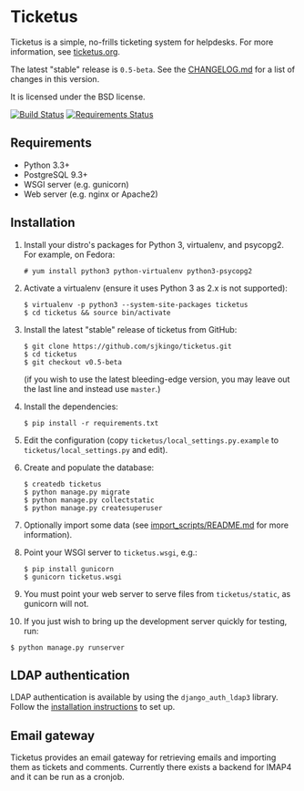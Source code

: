 Ticketus
========

Ticketus is a simple, no-frills ticketing system for helpdesks. For more information, see [ticketus.org](http://ticketus.org/).

The latest "stable" release is `0.5-beta`. See the [CHANGELOG.md](https://github.com/sjkingo/ticketus/blob/master/CHANGELOG.md) for a list of changes in this version.

It is licensed under the BSD license.

[![Build Status](https://travis-ci.org/sjkingo/ticketus.svg)](https://travis-ci.org/sjkingo/ticketus) [![Requirements Status](https://requires.io/github/sjkingo/ticketus/requirements.svg?branch=master)](https://requires.io/github/sjkingo/ticketus/requirements/?branch=master)

Requirements
------------

* Python 3.3+
* PostgreSQL 9.3+
* WSGI server (e.g. gunicorn)
* Web server (e.g. nginx or Apache2)

Installation
------------

1. Install your distro's packages for Python 3, virtualenv, and psycopg2. For 
   example, on Fedora:

   ```
   # yum install python3 python-virtualenv python3-psycopg2
   ```

2. Activate a virtualenv (ensure it uses Python 3 as 2.x is not supported):

   ```
   $ virtualenv -p python3 --system-site-packages ticketus
   $ cd ticketus && source bin/activate
   ```

3. Install the latest "stable" release of ticketus from GitHub:

   ```
   $ git clone https://github.com/sjkingo/ticketus.git
   $ cd ticketus
   $ git checkout v0.5-beta
   ```

   (if you wish to use the latest bleeding-edge version, you may leave out the last line and instead use `master`.)

4. Install the dependencies:

   ```
   $ pip install -r requirements.txt
   ```

5. Edit the configuration (copy `ticketus/local_settings.py.example` to `ticketus/local_settings.py` and edit).

6. Create and populate the database:

   ```
   $ createdb ticketus
   $ python manage.py migrate
   $ python manage.py collectstatic
   $ python manage.py createsuperuser
   ```

7. Optionally import some data (see [import_scripts/README.md](https://github.com/sjkingo/ticketus/blob/master/import_scripts/README.md) for more information).

8. Point your WSGI server to `ticketus.wsgi`, e.g.:

   ```
   $ pip install gunicorn
   $ gunicorn ticketus.wsgi
   ```

9. You must point your web server to serve files from `ticketus/static`, as gunicorn will not.

10. If you just wish to bring up the development server quickly for testing, run:

   ```
   $ python manage.py runserver
   ```

LDAP authentication
-------------------

LDAP authentication is available by using the `django_auth_ldap3` library. Follow the 
[installation instructions](https://github.com/sjkingo/django_auth_ldap3) to set up.

Email gateway
-------------

Ticketus provides an email gateway for retrieving emails and importing them as
tickets and comments. Currently there exists a backend for IMAP4 and it can be
run as a cronjob.
